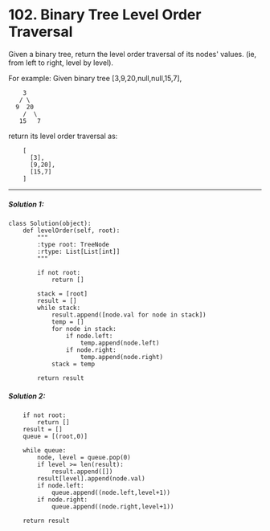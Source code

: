 # 102. Binary Tree Level Order Traversal


Given a binary tree, return the level order traversal of its nodes' values. (ie, from left to right, level by level).

For example:
Given binary tree [3,9,20,null,null,15,7],  

        3
       / \
      9  20
        /  \
       15   7
         
return its level order traversal as:  

        [
          [3],
          [9,20],
          [15,7]
        ]

---

##### Solution 1:
	class Solution(object):
        def levelOrder(self, root):
            """
            :type root: TreeNode
            :rtype: List[List[int]]
            """

            if not root:
                return []

            stack = [root]
            result = []
            while stack:
                result.append([node.val for node in stack])
                temp = []
                for node in stack:
                    if node.left:
                        temp.append(node.left)
                    if node.right:
                        temp.append(node.right)
                stack = temp

            return result
            
            
            
##### Solution 2:
	    if not root:
            return []
        result = []
        queue = [(root,0)]
        
        while queue:
            node, level = queue.pop(0)
            if level >= len(result):
                result.append([])
            result[level].append(node.val)
            if node.left:
                queue.append((node.left,level+1))
            if node.right:
                queue.append((node.right,level+1))
                
        return result

                
                    
        
                    
                